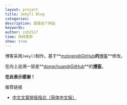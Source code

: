 ```yaml
---
layout: project
title: Jekyll Blog
categories: 
description: 就是这个网站
keywords: 
author: zsh2517
time: 持续更新
show: true
---
```


博客采用`Jekyll`制作。基于**[mzlogin@GitHub](https://github.com/mazhuang)**的**[博客](https://mazhuang.org)**修改。

在向上追溯一层是**[dongchuan@GitHub](https://github.com/dongchuan)**的[**博客**](https://dongchuan.github.io)。

**在此表示感谢！**

推荐链接

- [中文文案排版指北（简体中文版）](https://github.com/mzlogin/chinese-copywriting-guidelines)
